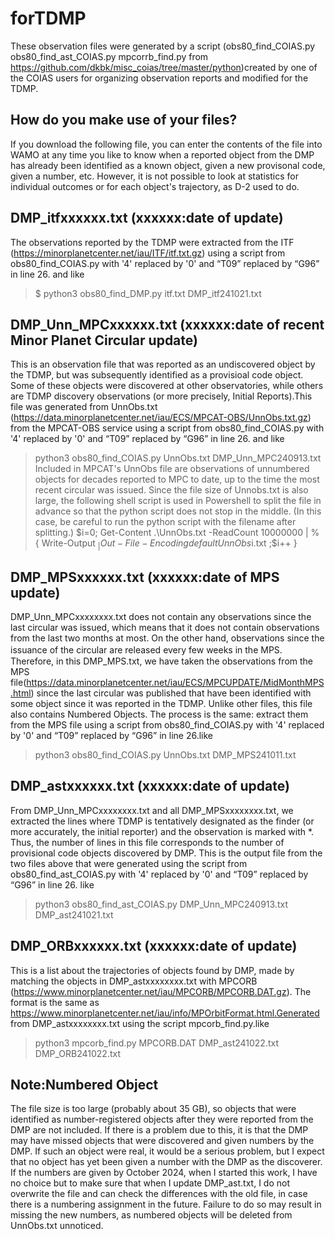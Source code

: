 # forTDMP

These observation files were generated by a script (obs80_find_COIAS.py  obs80_find_ast_COIAS.py  mpcorrb_find.py from https://github.com/dkbk/misc_coias/tree/master/python)created by one of the COIAS users for organizing observation reports and modified for the TDMP.

## How do you make use of your files?
If you download the following file, you can enter the contents of the file into WAMO at any time you like to know when a reported object from the DMP has already been identified as a known object, given a new provisonal code, given a number, etc.
However, it is not possible to look at statistics for individual outcomes or for each object's trajectory, as D-2 used to do.

## DMP_itfxxxxxx.txt (xxxxxx:date of update)
The observations reported by the TDMP were extracted from the ITF (https://minorplanetcenter.net/iau/ITF/itf.txt.gz) using a script from obs80_find_COIAS.py with '4' replaced by '0' and “T09” replaced by “G96” in line 26. and like
> $ python3 obs80_find_DMP.py itf.txt DMP_itf241021.txt

## DMP_Unn_MPCxxxxxx.txt (xxxxxx:date of recent Minor Planet Circular update)
This is an observation file that was reported as an undiscovered object by the TDMP, but was subsequently identified as a provisioal code object. Some of these objects were discovered at other observatories, while others are TDMP discovery observations (or more precisely, Initial Reports).This file was generated from UnnObs.txt (https://data.minorplanetcenter.net/iau/ECS/MPCAT-OBS/UnnObs.txt.gz) from the MPCAT-OBS service using a script from obs80_find_COIAS.py with '4' replaced by '0' and “T09” replaced by “G96” in line 26. and like
> python3 obs80_find_COIAS.py UnnObs.txt DMP_Unn_MPC240913.txt 
Included in MPCAT's UnnObs file are observations of unnumbered objects for decades reported to MPC to date, up to the time the most recent circular was issued.
Since the file size of Unnobs.txt is also large, the following shell script is used in Powershell to split the file in advance so that the python script does not stop in the middle. (In this case, be careful to run the python script with the filename after splitting.)
> $i=0; Get-Content .\UnnObs.txt -ReadCount 10000000 | % { Write-Output $_ | Out-File -Encoding default UnnObs$i.txt  ;$i++ }

## DMP_MPSxxxxxx.txt (xxxxxx:date of MPS update)
DMP_Unn_MPCxxxxxxxx.txt does not contain any observations since the last circular was issued, which means that it does not contain observations from the last two months at most. On the other hand, observations since the issuance of the circular are released every few weeks in the MPS.　
Therefore, in this DMP_MPS.txt, we have taken the observations from the MPS file(https://data.minorplanetcenter.net/iau/ECS/MPCUPDATE/MidMonthMPS.html) since the last circular was published that have been identified with some object since it was reported in the TDMP.
Unlike other files, this file also contains Numbered Objects. The process is the same: extract them from the MPS file using a script from obs80_find_COIAS.py with '4' replaced by '0' and “T09” replaced by “G96” in line 26.like
> python3 obs80_find_COIAS.py UnnObs.txt DMP_MPS241011.txt 

## DMP_astxxxxxx.txt (xxxxxx:date of update)
From DMP_Unn_MPCxxxxxxxx.txt and all DMP_MPSxxxxxxxx.txt, we extracted the lines where TDMP is tentatively designated as the finder (or more accurately, the initial reporter) and the observation is marked with *. Thus, the number of lines in this file corresponds to the number of provisional code objects discovered by DMP.
This is the output file from the two files above that were generated using the script from obs80_find_ast_COIAS.py with '4' replaced by '0' and “T09” replaced by “G96” in line 26. like
> python3 obs80_find_ast_COIAS.py DMP_Unn_MPC240913.txt DMP_ast241021.txt 

## DMP_ORBxxxxxx.txt (xxxxxx:date of update)
This is a list about the trajectories of objects found by DMP, made by matching the objects in DMP_astxxxxxxxx.txt with MPCORB (https://www.minorplanetcenter.net/iau/MPCORB/MPCORB.DAT.gz). The format is the same as https://www.minorplanetcenter.net/iau/info/MPOrbitFormat.html.Generated from DMP_astxxxxxxxx.txt using the script mpcorb_find.py.like
> python3 mpcorb_find.py MPCORB.DAT DMP_ast241022.txt DMP_ORB241022.txt

## Note:Numbered Object
The file size is too large (probably about 35 GB), so objects that were identified as number-registered objects after they were reported from the DMP are not included. If there is a problem due to this, it is that the DMP may have missed objects that were discovered and given numbers by the DMP. If such an object were real, it would be a serious problem, but I expect that no object has yet been given a number with the DMP as the discoverer.
If the numbers are given by October 2024, when I started this work, I have no choice but to make sure that when I update DMP_ast.txt, I do not overwrite the file and can check the differences with the old file, in case there is a numbering assignment in the future. Failure to do so may result in missing the new numbers, as numbered objects will be deleted from UnnObs.txt unnoticed.
